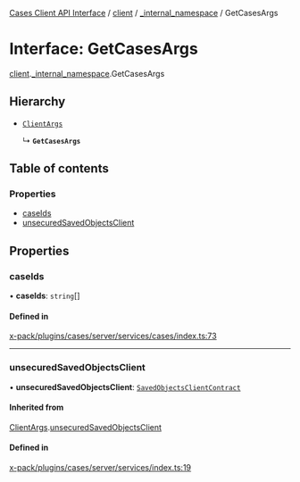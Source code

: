 [Cases Client API Interface](../README.md) / [client](../modules/client.md) / [\_internal\_namespace](../modules/client._internal_namespace.md) / GetCasesArgs

# Interface: GetCasesArgs

[client](../modules/client.md).[_internal_namespace](../modules/client._internal_namespace.md).GetCasesArgs

## Hierarchy

- [`ClientArgs`](client._internal_namespace.ClientArgs-1.md)

  ↳ **`GetCasesArgs`**

## Table of contents

### Properties

- [caseIds](client._internal_namespace.GetCasesArgs.md#caseids)
- [unsecuredSavedObjectsClient](client._internal_namespace.GetCasesArgs.md#unsecuredsavedobjectsclient)

## Properties

### caseIds

• **caseIds**: `string`[]

#### Defined in

[x-pack/plugins/cases/server/services/cases/index.ts:73](https://github.com/elastic/kibana/blob/c427bf270ae/x-pack/plugins/cases/server/services/cases/index.ts#L73)

___

### unsecuredSavedObjectsClient

• **unsecuredSavedObjectsClient**: [`SavedObjectsClientContract`](../modules/client._internal_namespace.md#savedobjectsclientcontract)

#### Inherited from

[ClientArgs](client._internal_namespace.ClientArgs-1.md).[unsecuredSavedObjectsClient](client._internal_namespace.ClientArgs-1.md#unsecuredsavedobjectsclient)

#### Defined in

[x-pack/plugins/cases/server/services/index.ts:19](https://github.com/elastic/kibana/blob/c427bf270ae/x-pack/plugins/cases/server/services/index.ts#L19)

